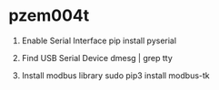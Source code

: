 # pzem004t
1. Enable Serial Interface
pip install pyserial

2. Find USB Serial Device
dmesg | grep tty

3. Install modbus library
sudo pip3 install modbus-tk
